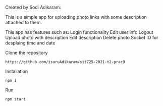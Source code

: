 Created by Sodi Adikaram:

This is a simple app for uploading photo links with some description attached to them.

This app has features such as:
Login functionality
Edit user info
Logout
Upload photo with description
Edit description
Delete photo
Socket IO for desplaing time and date


Clone the repository

    https://github.com/isuruAdikaram/sit725-2021-t2-prac9


Installation

    npm i

Run

    npm start
